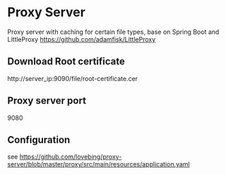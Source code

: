 # Proxy Server
Proxy server with caching for certain file types, base on Spring Boot and LittleProxy https://github.com/adamfisk/LittleProxy

## Download Root certificate
http://server_ip:9090/file/root-certificate.cer

## Proxy server port
9080

## Configuration
see https://github.com/lovebing/proxy-server/blob/master/proxy/src/main/resources/application.yaml
